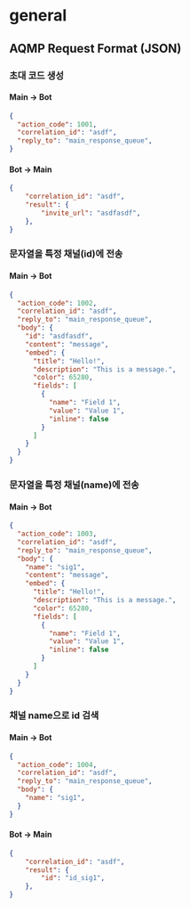# general

## AQMP Request Format (JSON)

### 초대 코드 생성

#### Main -> Bot

```json
{
  "action_code": 1001,
  "correlation_id": "asdf",
  "reply_to": "main_response_queue",
}
```

#### Bot -> Main

```json
{
    "correlation_id": "asdf",
    "result": {
        "invite_url": "asdfasdf",
    },
}
```

### 문자열을 특정 채널(id)에 전송

#### Main -> Bot

```json
{
  "action_code": 1002,
  "correlation_id": "asdf",
  "reply_to": "main_response_queue",
  "body": {
    "id": "asdfasdf",
    "content": "message",
    "embed": {
      "title": "Hello!",
      "description": "This is a message.",
      "color": 65280,
      "fields": [
        {
          "name": "Field 1",
          "value": "Value 1",
          "inline": false
        }
      ]
    }
  }
}
```

### 문자열을 특정 채널(name)에 전송

#### Main -> Bot

```json
{
  "action_code": 1003,
  "correlation_id": "asdf",
  "reply_to": "main_response_queue",
  "body": {
    "name": "sig1",
    "content": "message",
    "embed": {
      "title": "Hello!",
      "description": "This is a message.",
      "color": 65280,
      "fields": [
        {
          "name": "Field 1",
          "value": "Value 1",
          "inline": false
        }
      ]
    }
  }
}
```

### 채널 name으로 id 검색

#### Main -> Bot

```json
{
  "action_code": 1004,
  "correlation_id": "asdf",
  "reply_to": "main_response_queue",
  "body": {
    "name": "sig1",
  }
}
```

#### Bot -> Main

```json
{
    "correlation_id": "asdf",
    "result": {
        "id": "id_sig1",
    },
}
```

